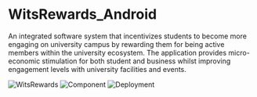 # WitsRewards_Android
An integrated software system that incentivizes students to become more engaging on university campus by rewarding them for being active members within the university ecosystem. The application provides micro-economic stimulation for both student and business whilst improving engagement levels with university facilities and events.

![WitsRewards](https://user-images.githubusercontent.com/26852297/55688780-0f0ff980-597d-11e9-90c9-d9f2ec41ef2a.png)
![Component](https://user-images.githubusercontent.com/26852297/55688781-10412680-597d-11e9-8b6b-207daa8c294b.png)
![Deployment](https://user-images.githubusercontent.com/26852297/55688786-11725380-597d-11e9-8975-2e374d0b78da.png)
